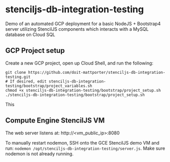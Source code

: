 # stenciljs-db-integration-testing

Demo of an automated GCP deployment for a basic NodeJS + Bootstrap4 server utilizing StencilJS components which interacts with a MySQL database on Cloud SQL

## GCP Project setup

Create a new GCP project, open up Cloud Shell, and run the following:

```
git clone https://github.com/doit-mattporter/stenciljs-db-integration-testing.git
# If desired, edit stenciljs-db-integration-testing/bootstrap/project_variables.sh
chmod +x stenciljs-db-integration-testing/bootstrap/project_setup.sh
./stenciljs-db-integration-testing/bootstrap/project_setup.sh
```

This

## Compute Engine StencilJS VM

The web server listens at: http://<vm_public_ip>:8080

To manually restart nodemon, SSH onto the GCE StencilJS demo VM and run: `nodemon /opt/stenciljs-db-integration-testing/server.js`. Make sure nodemon is not already running.

